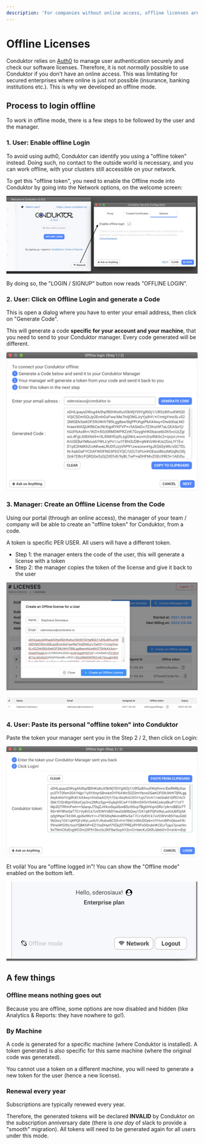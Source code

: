```yaml
---
description: 'For companies without online access, offline licenses are the way to go!'
---
```


# Offline Licenses

Conduktor relies on [Auth0](../../misc/data-security.md) to manage user authentication securely and check our software licenses. Therefore, it is not _normally_ possible to use Conduktor if you don't have an online access. This was limitating for secured enterprises where online is just not possible \(insurance, banking institutions etc.\). This is why we developed an offline mode.

## Process to login offline

To work in offline mode, there is a few steps to be followed by the user and the manager.

### 1. User: Enable offline Login

To avoid using auth0, Conduktor can identify you using a "offline token" instead. Doing such, no contact to the outside world is necessary, and you can work offline, with your clusters still accessible on your network.

To get this "offline token", you need to enable the Offline mode into Conduktor by going into the Network options, on the welcome screen:

![Go to Network &amp;gt; Options, enable offline Login](../../.gitbook/assets/screenshot-2021-03-03-at-22.18.12.png)

By doing so, the "LOGIN / SIGNUP" button now reads "OFFLINE LOGIN".

### 2. User: Click on Offline Login and generate a Code

This is open a dialog where you have to enter your email address, then click on "Generate Code".

This will generate a code **specific for your account and your machine**, that you need to send to your Conduktor manager. Every code generated will be different.

![](../../.gitbook/assets/screenshot-2021-03-03-at-22.21.34.png)

### 3. Manager: Create an Offline License from the Code

Using our portal \(through an online access\), the manager of your team / company will be able to create an "offline token" for Conduktor, from a code.

A token is specific PER USER. All users will have a different token.

* Step 1: the manager enters the code of the user, this will generate a license with a token
* Step 2: the manager copies the token of the license and give it back to the user

![Step 1: create an offline license from the user code](../../.gitbook/assets/screenshot-2021-03-04-at-22.46.48.png)

![Step 2: copy the offline token and sent it to the user](../../.gitbook/assets/screenshot-2021-03-04-at-22.53.48.png)

### 4. User: Paste its personal "offline token" into Conduktor

Paste the token your manager sent you in the Step 2 / 2, then click on Login:

![](../../.gitbook/assets/screenshot-2021-03-03-at-22.39.40.png)

Et voilà! You are "offline logged in"! You can show the "Offline mode" enabled on the bottom left.

![](../../.gitbook/assets/screenshot-2021-03-03-at-22.40.46.png)

## A few things

### Offline means nothing goes out

Because you are offline, some options are now disabled and hidden \(like Analytics & Reports: they have nowhere to go!\).

### By Machine 

A code is generated for a specific machine \(where Conduktor is installed\). A token generated is also specific for this same machine \(where the original code was generated\).

You cannot use a token on a different machine, you will need to generate a new token for the user \(hence a new license\).

### Renewal every year

Subscriptions are typically renewed every year.

Therefore, the generated tokens will be declared **INVALID** by Conduktor on the subscription anniversary date \(there is _one day_ of slack to provide a "smooth" migration\). All tokens will need to be generated again for all users under this mode.





